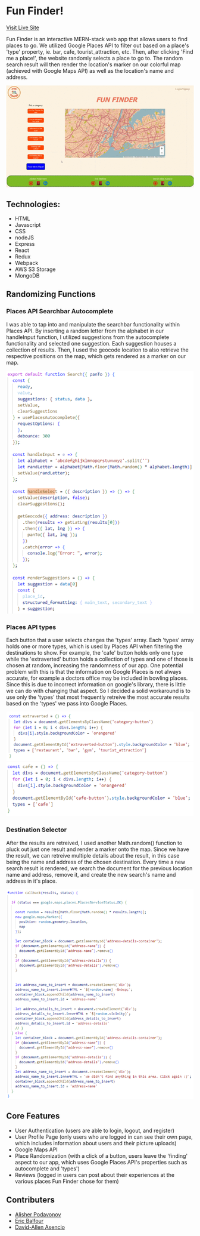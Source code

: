 # Fun Finder!

[Visit Live Site](https://funfinderapp.herokuapp.com/#/)

Fun Finder is an interactive MERN-stack web app that allows users to find places to go.
We utilized Google Places API to filter out based
on a place's 'type' property, ie. bar, cafe, tourist_attraction, etc. Then, after clicking 'Find me a place!',
the website randomly selects a place to go to. The random search result will then render the location's marker
on our colorful map (achieved with Google Maps API) as well as the location's name and address. 

![website structure](/frontend/src/fun-finder-page.gif)

## Technologies:
- HTML
- Javascript
- CSS
- nodeJS
- Express
- React
- Redux
- Webpack
- AWS S3 Storage
- MongoDB

## Randomizing Functions

### Places API Searchbar Autocomplete

I was able to tap into and manipulate the searchbar functionality within Places API. 
By inserting a random letter from the alphabet in our handleInput function, I utilized suggestions from the autocomplete functionality
and selected one suggestion. Each suggestion houses a collection of results. Then, I used the geocode location to also retrieve the respective positions
on the map, which gets rendered as a marker on our map.

![code](/frontend/src/fun-finder-search.png)

### Places API types

Each button that a user selects changes the 'types' array. Each 'types' array holds one or more types, which is used by Places API
when filtering the destinations to show. For example, the 'cafe' button holds only one type while the 'extraverted' button holds a collection
of types and one of those is chosen at random, increasing the randomness of our app. One potential problem with this is that the information on Google Places
is not always accurate, for example a doctors office may be included in bowling places. Since this is due to incorrect information on google's library, 
there is little we can do with changing that aspect. So I decided a solid workaround is to use only the 'types' that most frequently retreive the most
accurate results based on the 'types' we pass into Google Places.

![code](/frontend/src/fun-finder-extraverted.png)
![code](/frontend/src/fun-finder-cafe.png)

### Destination Selector

After the results are retreived, I used another Math.random() function to pluck out just one result and render a marker onto the map.
Since we have the result, we can retreive multiple details about the result, in this case being the name and address of the chosen destination.
Every time a new search result is rendered, we search the document for the previous location name and address, remove it, and create
the new search's name and address in it's place.

![code](/frontend/src/fun-finder-callback.png)

## Core Features

- User Authentication (users are able to login, logout, and register)
- User Profile Page (only users who are logged in can see their own page, which includes information about users and their picture uploads)
- Google Maps API
- Place Randomization (with a click of a button, users leave the 'finding' aspect to our app, which uses Google Places API's properties such as autocomplete and 'types')
- Reviews (logged in users can post about their experiences at the various places Fun Finder chose for them)

## Contributers

- [Alisher Podavonov](https://www.linkedin.com/in/alisher-podavonov-80b85a23b/)
- [Eric Balfour](www.linkedin.com/in/eric-balfour)
- [David-Allen Asencio](https://www.linkedin.com/in/david-allen-asencio-9107b0122/)


